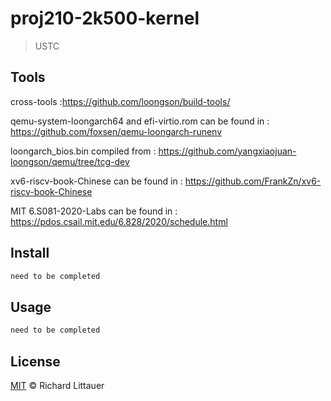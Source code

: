 # proj210-2k500-kernel

> USTC 

## Tools
cross-tools :https://github.com/loongson/build-tools/

qemu-system-loongarch64 and efi-virtio.rom can be found in : https://github.com/foxsen/qemu-loongarch-runenv

loongarch_bios.bin compiled from : https://github.com/yangxiaojuan-loongson/qemu/tree/tcg-dev

xv6-riscv-book-Chinese can be found in : https://github.com/FrankZn/xv6-riscv-book-Chinese

MIT 6.S081-2020-Labs can be found in : https://pdos.csail.mit.edu/6.828/2020/schedule.html


## Install 
```sh
need to be completed
```
## Usage
```sh
need to be completed
```
##


## License

[MIT](LICENSE) © Richard Littauer
